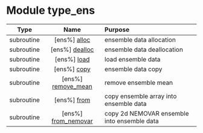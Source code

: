 # Module type_ens

| Type | Name | Purpose |
| :--: | :--: | :---------- |
| subroutine | [ens%] [alloc](https://github.com/benjaminmenetrier/bump/tree/master/src/type_ens.F90#L44) | ensemble data allocation |
| subroutine | [ens%] [dealloc](https://github.com/benjaminmenetrier/bump/tree/master/src/type_ens.F90#L75) | ensemble data deallocation |
| subroutine | [ens%] [load](https://github.com/benjaminmenetrier/bump/tree/master/src/type_ens.F90#L92) | load ensemble data |
| subroutine | [ens%] [copy](https://github.com/benjaminmenetrier/bump/tree/master/src/type_ens.F90#L165) | ensemble data copy |
| subroutine | [ens%] [remove_mean](https://github.com/benjaminmenetrier/bump/tree/master/src/type_ens.F90#L193) | remove ensemble mean |
| subroutine | [ens%] [from](https://github.com/benjaminmenetrier/bump/tree/master/src/type_ens.F90#L228) | copy ensemble array into ensemble data |
| subroutine | [ens%] [from_nemovar](https://github.com/benjaminmenetrier/bump/tree/master/src/type_ens.F90#L267) | copy 2d NEMOVAR ensemble into ensemble data |
